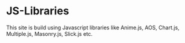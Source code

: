 # JS-Libraries
This site is build using Javascript libraries like Anime.js, AOS, Chart.js, Multiple.js, Masonry.js, Slick.js etc.

